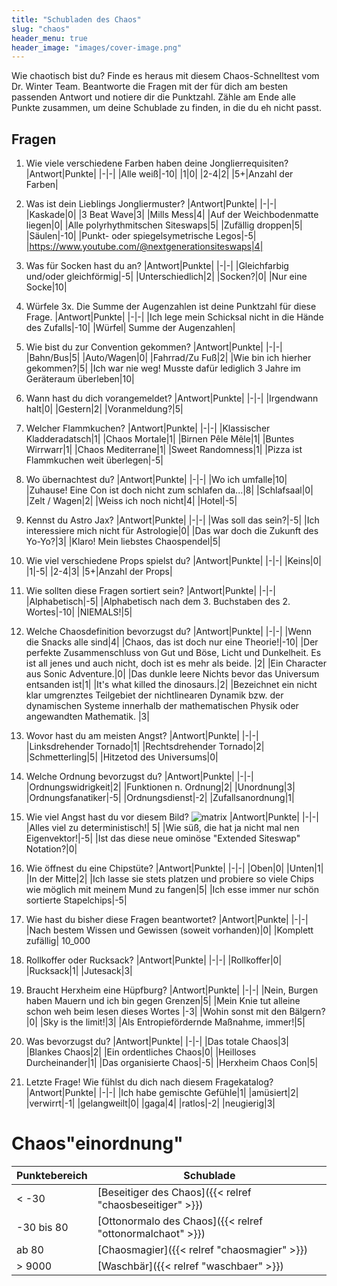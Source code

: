 ```yaml
---
title: "Schubladen des Chaos"
slug: "chaos"
header_menu: true
header_image: "images/cover-image.png"
---
```


Wie chaotisch bist du? Finde es heraus mit diesem Chaos-Schnelltest vom Dr. Winter Team.
Beantworte die Fragen mit der für dich am besten passenden Antwort und notiere dir die Punktzahl.
Zähle am Ende alle Punkte zusammen, um deine Schublade zu finden, in die du eh nicht passt.

## Fragen
1. Wie viele verschiedene Farben haben deine Jonglierrequisiten?
    |Antwort|Punkte|
    |-|-|
    |Alle weiß|-10|
    |1|0|
    |2-4|2|
    |5+|Anzahl der Farben|
2. Was ist dein Lieblings Jongliermuster?
    |Antwort|Punkte|
    |-|-|
    |Kaskade|0|
    |3 Beat Wave|3|
    |Mills Mess|4|
    |Auf der Weichbodenmatte liegen|0|
    |Alle polyrhythmitschen Siteswaps|5|
    |Zufällig droppen|5|
    |Säulen|-10|
    |Punkt- oder spiegelsymetrische Legos|-5|
    |https://www.youtube.com/@nextgenerationsiteswaps|4|
3. Was für Socken hast du an?
    |Antwort|Punkte|
    |-|-|
    |Gleichfarbig und/oder gleichförmig|-5|
    |Unterschiedlich|2|
    |Socken?|0|
    |Nur eine Socke|10|
4. Würfele 3x. Die Summe der Augenzahlen ist deine Punktzahl für diese Frage.
    |Antwort|Punkte|
    |-|-|
    |Ich lege mein Schicksal nicht in die Hände des Zufalls|-10|
    |Würfel| Summe der Augenzahlen|
5. Wie bist du zur Convention gekommen?
    |Antwort|Punkte|
    |-|-|
    |Bahn/Bus|5|
    |Auto/Wagen|0|
    |Fahrrad/Zu Fuß|2|
    |Wie bin ich hierher gekommen?|5|
    |Ich war nie weg! Musste dafür lediglich 3 Jahre im Geräteraum überleben|10|

6. Wann hast du dich vorangemeldet?
    |Antwort|Punkte|
    |-|-|
    |Irgendwann halt|0|
    |Gestern|2|
    |Voranmeldung?|5|
7.  Welcher Flammkuchen?
    |Antwort|Punkte|
    |-|-|
    |Klassischer Kladderadatsch|1|
    |Chaos Mortale|1|
    |Birnen Pêle Mêle|1|
    |Buntes Wirrwarr|1|
    |Chaos Mediterrane|1|
    |Sweet Randomness|1|
    |Pizza ist Flammkuchen weit überlegen|-5|
8.  Wo übernachtest du?
    |Antwort|Punkte|
    |-|-|
    |Wo ich umfalle|10|
    |Zuhause! Eine Con ist doch nicht zum schlafen da...|8|
    |Schlafsaal|0|
    |Zelt / Wagen|2|
    |Weiss ich noch nicht|4|
    |Hotel|-5|
9.  Kennst du Astro Jax?
    |Antwort|Punkte|
    |-|-|
    |Was soll das sein?|-5|
    |Ich interessiere mich nicht für Astrologie|0|
    |Das war doch die Zukunft des Yo-Yo?|3|
    |Klaro! Mein liebstes Chaospendel|5|
10. Wie viel verschiedene Props spielst du?
    |Antwort|Punkte|
    |-|-|
    |Keins|0|
    |1|-5|
    |2-4|3|
    |5+|Anzahl der Props|
11. Wie sollten diese Fragen sortiert sein?
    |Antwort|Punkte|
    |-|-|
    |Alphabetisch|-5|
    |Alphabetisch nach dem 3. Buchstaben des 2. Wortes|-10|
    |NIEMALS!|5|
12. Welche Chaosdefinition bevorzugst du?
    |Antwort|Punkte|
    |-|-|
    |Wenn die Snacks alle sind|4|
    |Chaos, das ist doch nur eine Theorie!|-10|
    |Der perfekte Zusammenschluss von Gut und Böse, Licht und Dunkelheit. Es ist all jenes und auch nicht, doch ist es mehr als beide. |2|
    |Ein Character aus Sonic Adventure.|0|
    |Das dunkle leere Nichts bevor das Universum entsanden ist|1|
    |It's what killed the dinosaurs.|2|
    |Bezeichnet ein nicht klar umgrenztes Teilgebiet der nichtlinearen Dynamik bzw. der dynamischen Systeme innerhalb der mathematischen Physik oder angewandten Mathematik. |3|
13. Wovor hast du am meisten Angst?
    |Antwort|Punkte|
    |-|-|
    |Linksdrehender Tornado|1|
    |Rechtsdrehender Tornado|2|
    |Schmetterling|5|
    |Hitzetod des Universums|0|
14. Welche Ordnung bevorzugst du?
    |Antwort|Punkte|
    |-|-|
    |Ordnungswidrigkeit|2|
    |Funktionen n. Ordnung|2|
    |Unordnung|3|
    |Ordnungsfanatiker|-5|
    |Ordnungsdienst|-2|
    |Zufallsanordnung|1|
15. Wie viel Angst hast du vor diesem Bild?
    ![matrix](/images/matrix_random.png)
    |Antwort|Punkte|
    |-|-|
    |Alles viel zu deterministisch!| 5|
    |Wie süß, die hat ja nicht mal nen Eigenvektor!|-5|
    |Ist das diese neue ominöse "Extended Siteswap" Notation?|0|
16. Wie öffnest du eine Chipstüte?
    |Antwort|Punkte|
    |-|-|
    |Oben|0|
    |Unten|1|
    |In der Mitte|2|
    |Ich lasse sie stets platzen und probiere so viele Chips wie möglich mit meinem Mund zu fangen|5|
    |Ich esse immer nur schön sortierte Stapelchips|-5|
17. Wie hast du bisher diese Fragen beantwortet?
    |Antwort|Punkte|
    |-|-|
    |Nach bestem Wissen und Gewissen (soweit vorhanden)|0|
    |Komplett zufällig| 10_000
18. Rollkoffer oder Rucksack?
    |Antwort|Punkte|
    |-|-|
    |Rollkoffer|0|
    |Rucksack|1|
    |Jutesack|3|
19. Braucht Herxheim eine Hüpfburg?
    |Antwort|Punkte|
    |-|-|
    |Nein, Burgen haben Mauern und ich bin gegen Grenzen|5|
    |Mein Knie tut alleine schon weh beim lesen dieses Wortes |-3|
    |Wohin sonst mit den Bälgern?|0|
    |Sky is the limit!|3|
    |Als Entropiefördernde Maßnahme, immer!|5|
20. Was bevorzugst du?
    |Antwort|Punkte|
    |-|-|
    |Das totale Chaos|3|
    |Blankes Chaos|2|
    |Ein ordentliches Chaos|0|
    |Heilloses Durcheinander|1|
    |Das organisierte Chaos|-5|
    |Herxheim Chaos Con|5|
21. Letzte Frage! Wie fühlst du dich nach diesem Fragekatalog?
    |Antwort|Punkte|
    |-|-|
    |Ich habe gemischte Gefühle|1|
    |amüsiert|2|
    |verwirrt|-1|
    |gelangweilt|0|
    |gaga|4|
    |ratlos|-2|
    |neugierig|3|

# Chaos"einordnung"

|Punktebereich|Schublade|
|-|-|
|< -30|[Beseitiger des Chaos]({{< relref "chaosbeseitiger" >}})|
|-30 bis 80|[Ottonormalo des Chaos]({{< relref "ottonormalchaot" >}})|
|ab 80|[Chaosmagier]({{< relref "chaosmagier" >}})|
|> 9000|[Waschbär]({{< relref "waschbaer" >}})|
